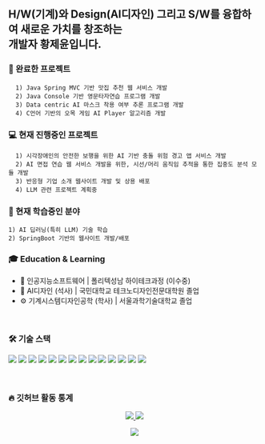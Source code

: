 ## H/W(기계)와 Design(AI디자인) 그리고 S/W를 융합하여 새로운 가치를 창조하는 <br>개발자 황제윤입니다.

### 🏁 완료한 프로젝트
      1) Java Spring MVC 기반 맛집 추천 웹 서비스 개발
      2) Java Console 기반 영문타자연습 프로그램 개발
      3) Data centric AI 마스크 착용 여부 추론 프로그램 개발
      4) C언어 기반의 오목 게임 AI Player 알고리즘 개발
      
### 💻 현재 진행중인 프로젝트
      1) 시각장애인의 안전한 보행을 위한 AI 기반 충돌 위험 경고 앱 서비스 개발
      2) AI 면접 연습 웹 서비스 개발을 위한, 시선/머리 움직임 추적을 통한 집중도 분석 모듈 개발
      3) 반응형 기업 소개 웹사이트 개발 및 상용 배포
      4) LLM 관련 프로젝트 계획중

### 📝 현재 학습중인 분야
    1) AI 딥러닝(특히 LLM) 기술 학습
    2) SpringBoot 기반의 웹사이트 개발/배포

### 🎓 Education & Learning
- 🧠 인공지능소프트웨어 | 폴리텍성남 하이테크과정 (이수중)
- 🎨 AI디자인 (석사) | 국민대학교 테크노디자인전문대학원 졸업
- ⚙️ 기계시스템디자인공학 (학사) | 서울과학기술대학교 졸업
<br>

### 🛠️ 기술 스택

<p>
<img src="https://img.shields.io/badge/Java-007396?style=for-the-badge&logo=openjdk&logoColor=white">
<img src="https://img.shields.io/badge/Python-3776AB?style=for-the-badge&logo=python&logoColor=white">
<img src="https://img.shields.io/badge/JavaScript-F7DF1E?style=for-the-badge&logo=javascript&logoColor=black">
<img src="https://img.shields.io/badge/C-A8B9CC?style=for-the-badge&logo=c&logoColor=white">
<img src="https://img.shields.io/badge/SQL-4479A1?style=for-the-badge&logo=postgresql&logoColor=white">
<img src="https://img.shields.io/badge/Spring-6DB33F?style=for-the-badge&logo=spring&logoColor=white">
<img src="https://img.shields.io/badge/SpringBoot-6DB33F?style=for-the-badge&logo=springboot&logoColor=white">
<img src="https://img.shields.io/badge/PyTorch-EE4C2C?style=for-the-badge&logo=pytorch&logoColor=white">
<img src="https://img.shields.io/badge/Linux-FCC624?style=for-the-badge&logo=linux&logoColor=black">
<img src="https://img.shields.io/badge/Docker-2496ED?style=for-the-badge&logo=docker&logoColor=white">
<img src="https://img.shields.io/badge/Matlab-0076A8?style=for-the-badge&logo=mathworks&logoColor=white">
<img src="https://img.shields.io/badge/R-276DC3?style=for-the-badge&logo=r&logoColor=white">
<img src="https://img.shields.io/badge/Arduino-00979D?style=for-the-badge&logo=arduino&logoColor=white">
<img src="https://img.shields.io/badge/Git-F05032?style=for-the-badge&logo=git&logoColor=white">
      
</p>

<br>

### 🔥 깃허브 활동 통계

<p align="center">
  <a href="https://github.com/anuraghazra/github-readme-stats">
    <img src="https://github-readme-stats.vercel.app/api?username=JeyunH&show_icons=true&theme=radical" />
  </a>
  <a href="https://github.com/anuraghazra/github-readme-stats">
    <img src="https://github-readme-stats.vercel.app/api/top-langs/?username=JeyunH&layout=compact&theme=radical" />
  </a>
</p>

<p align="center">
  <a href="https://git.io/streak-stats">
    <img src="https://streak-stats.demolab.com/?user=JeyunH&theme=radical" />
  </a>
</p>
